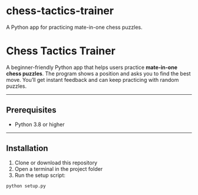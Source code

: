 # chess-tactics-trainer
A Python app for practicing mate-in-one chess puzzles.
# Chess Tactics Trainer

A beginner-friendly Python app that helps users practice **mate-in-one chess puzzles**. The program shows a position and asks you to find the best move. You’ll get instant feedback and can keep practicing with random puzzles.

---

## Prerequisites

- Python 3.8 or higher

---

## Installation

1. Clone or download this repository  
2. Open a terminal in the project folder  
3. Run the setup script:

```bash
python setup.py

